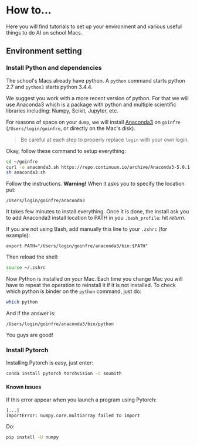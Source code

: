 # How to...

Here you will find tutorials to set up your environment and various useful things to do AI on school Macs.

## Environment setting

### Install Python and dependencies

The school's Macs already have python. A `python` command starts python 2.7 and `python3` starts python 3.4.4.

We suggest you work with a more recent version of python. For that we will use Anaconda3 which is a package with python and multiple scientific libraries including: Numpy, Scikit, Jupyter, etc.

For reasons of space on your `dump`, we will install [Anaconda3](https://www.anaconda.com/download/#macos) on `goinfre` (`/Users/login/goinfre`, or directly on the Mac's disk).

> Be careful at each step to properly replace `login` with your own login.

Okay, follow these command to setup everything:

```bash
cd ~/goinfre
curl -o anaconda3.sh https://repo.continuum.io/archive/Anaconda3-5.0.1-MacOSX-x86_64.sh
sh anaconda3.sh
```

Follow the instructions. __Warning!__ When it asks you to specify the location put:

```
/Users/login/goinfre/anaconda3
```

It takes few minutes to install everything. Once it is done, the install ask you to add Anaconda3 install location to PATH in you `.bash_profile`: hit _return_.

If you are not using Bash, add manually this line to your `.zshrc` (for example):

```
export PATH="/Users/login/goinfre/anaconda3/bin:$PATH"
```

Then reload the shell:

```bash
source ~/.zshrc
```

Now Python is installed on your Mac. Each time you change Mac you will have to repeat the operation to reinstall it if it is not installed. To check which python is binder on the `python` command, just do:

```bash
which python
```

And if the answer is:

```
/Users/login/goinfre/anaconda3/bin/python
```

You guys are good!

### Install Pytorch

Installing Pytorch is easy, just enter:

```bash
conda install pytorch torchvision -c soumith
```

#### Known issues

If this error appear when you launch a program using Pytorch:

```
[...]
ImportError: numpy.core.multiarray failed to import
```

Do:

```bash
pip install -U numpy
```
